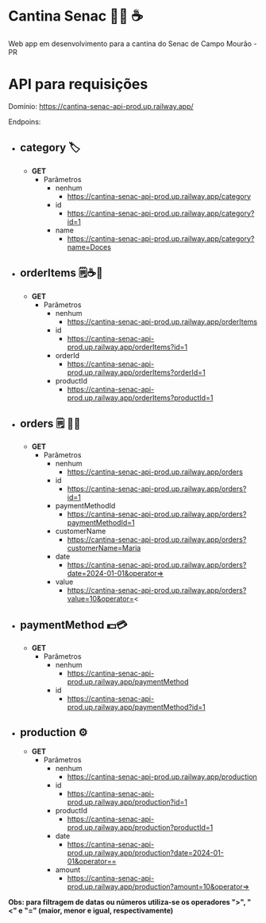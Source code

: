 # Cantina Senac 🍩🍰 ☕
Web app em desenvolvimento para a cantina do Senac de Campo Mourão - PR

# API para requisições
Domínio: https://cantina-senac-api-prod.up.railway.app/

Endpoins:
- ## category 🏷️
    - **GET**
      - Parâmetros
        - nenhum
          - https://cantina-senac-api-prod.up.railway.app/category
        - id
          - https://cantina-senac-api-prod.up.railway.app/category?id=1
        - name
          - https://cantina-senac-api-prod.up.railway.app/category?name=Doces
- ## orderItems 🗒️☕🍰
    - **GET**
      - Parâmetros
        - nenhum
          - https://cantina-senac-api-prod.up.railway.app/orderItems
        - id
          - https://cantina-senac-api-prod.up.railway.app/orderItems?id=1
        - orderId
          - https://cantina-senac-api-prod.up.railway.app/orderItems?orderId=1
        - productId
          - https://cantina-senac-api-prod.up.railway.app/orderItems?productId=1
- ## orders 🗒️ ✍🏻
    - **GET**
        - Parâmetros
            - nenhum
                - https://cantina-senac-api-prod.up.railway.app/orders
            - id
                - https://cantina-senac-api-prod.up.railway.app/orders?id=1
            - paymentMethodId
                - https://cantina-senac-api-prod.up.railway.app/orders?paymentMethodId=1
            - customerName
                - https://cantina-senac-api-prod.up.railway.app/orders?customerName=Maria
            - date
                - https://cantina-senac-api-prod.up.railway.app/orders?date=2024-01-01&operator=>
            - value
                - https://cantina-senac-api-prod.up.railway.app/orders?value=10&operator=<
-  ## paymentMethod 💵💳
    - **GET**
        - Parâmetros
            - nenhum
                - https://cantina-senac-api-prod.up.railway.app/paymentMethod
            - id
                - https://cantina-senac-api-prod.up.railway.app/paymentMethod?id=1
-  ## production ⚙️
    - **GET**
        - Parâmetros
            - nenhum
                - https://cantina-senac-api-prod.up.railway.app/production
            - id
                - https://cantina-senac-api-prod.up.railway.app/production?id=1
            - productId
                - https://cantina-senac-api-prod.up.railway.app/production?productId=1
            - date
                - https://cantina-senac-api-prod.up.railway.app/production?date=2024-01-01&operator==
            - amount
                - https://cantina-senac-api-prod.up.railway.app/production?amount=10&operator=>   

 **Obs: para filtragem de datas ou números utiliza-se os operadores **">"**, **"<"** e **"="** (maior, menor e igual, respectivamente)**
